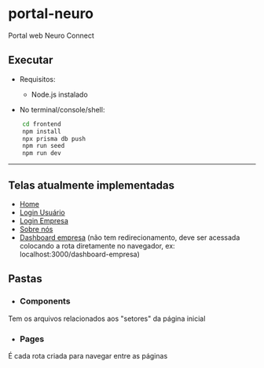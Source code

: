 # portal-neuro
Portal web Neuro Connect

## Executar

- Requisitos:
   - Node.js instalado

- No terminal/console/shell:

```bash
    cd frontend     
    npm install
    npx prisma db push
    npm run seed
    npm run dev
```
---

## Telas atualmente implementadas

- [Home](./frontend/pages/index.js)
- [Login Usuário](./frontend/pages/login-usuario.js)
- [Login Empresa](./frontend/pages/login-empresa.js)
- [Sobre nós](./frontend/pages/sobre.js)
- [Dashboard empresa](./frontend/pages/dashboard-empresa.js) (não tem redirecionamento, deve ser acessada colocando a rota diretamente no navegador, ex: localhost:3000/dashboard-empresa)

## Pastas

- ### Components

Tem os arquivos relacionados aos "setores" da página inicial

- ### Pages

É cada rota criada para navegar entre as páginas
